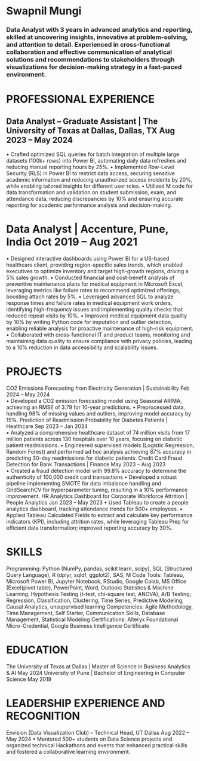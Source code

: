 
# Swapnil Mungi
### Data Analyst with 3 years in advanced analytics and reporting, skilled at uncovering insights, innovative at problem-solving, and attention to detail. Experienced in cross-functional collaboration and effective communication of analytical solutions and recommendations to stakeholders through visualizations for decision-making strategy in a fast-paced environment.
	                                                                                                                                       
# PROFESSIONAL EXPERIENCE
## Data Analyst – Graduate Assistant | The University of Texas at Dallas, Dallas, TX                                                                Aug 2023 – May 2024	
•	Crafted optimized SQL queries for batch integration of multiple large datasets (100k+ rows) into Power BI, automating daily data refreshes and reducing manual reporting hours by 25%.
•	Implemented Row-Level Security (RLS) in Power BI to restrict data access, securing sensitive academic information and reducing unauthorized access incidents by 20%, while enabling tailored insights for different user roles.
•	Utilized M code for data transformation and validation on student submission, exam, and attendance data, reducing discrepancies by 10% and ensuring accurate reporting for academic performance analysis and decision-making.

# Data Analyst | Accenture, Pune, India                                                                                                                            Oct 2019 – Aug 2021	
•	Designed interactive dashboards using Power BI for a US-based healthcare client, providing region-specific sales trends, which enabled executives to optimize inventory and target high-growth regions, driving a 5% sales growth.
•	Conducted financial and cost-benefit analysis of preventive maintenance plans for medical equipment in Microsoft Excel, leveraging metrics like failure rates to recommend optimized offerings, boosting attach rates by 5%.
•	Leveraged advanced SQL to analyze response times and failure rates in medical equipment work orders, identifying high-frequency issues and implementing quality checks that reduced repeat visits by 10%.
•	Improved medical equipment data quality by 10% by writing Python code for imputation and outlier detection, enabling reliable analysis for proactive maintenance of high-risk equipment.
•	Collaborated with cross-functional IT and product teams, monitoring and maintaining data quality to ensure compliance with privacy policies, leading to a 10% reduction in data accessibility and scalability issues.

# PROJECTS

CO2 Emissions Forecasting from Electricity Generation | Sustainability                                                                                  Feb 2024 – May 2024                                                                                                                             
•	Developed a CO2 emission forecasting model using Seasonal ARIMA, achieving an RMSE of 3.79 for 10-year predictions.
•	Preprocessed data, handling 98% of missing values and outliers, improving model accuracy by 15%.
Prediction of Readmission Probability for Diabetes Patients	 | Healthcare                                                                                Sep 2023 – Jan 2024                                                                                    
•	Analyzed a comprehensive healthcare dataset of 74 million visits from 17 million patients across 130 hospitals over 10 years, focusing on diabetic patient readmissions.
•	Engineered supervised models (Logistic Regression, Random Forest) and performed ad hoc analysis achieving 87% accuracy in predicting 30-day readmissions for diabetic patients.
Credit Card Fraud Detection for Bank Transactions | Finance                                                                                                    May 2023 – Aug 2023                            
•	Created a fraud detection model with 99.8% accuracy to determine the authenticity of 100,000 credit card transactions
•	Developed a robust pipeline implementing SMOTE for data imbalance handling and GridSearchCV for hyperparameter tuning, resulting in a 10% performance improvement.
HR Analytics Dashboard for Corporate Workforce Attrition | People Analytics                                                                      Jan 2023 – May 2023 
•	   Used Tableau to create a people analytics dashboard, tracking attendance trends for 500+ employees.
•	   Applied Tableau Calculated Fields to extract and calculate key performance indicators (KPI), including attrition rates, while leveraging Tableau Prep for efficient data transformation; improved reporting accuracy by 30%.

# SKILLS
Programming: Python (NumPy, pandas, scikit learn, scipy), SQL (Structured Query Language), R (dplyr, sqldf, ggplot2), SAS, M Code
Tools: Tableau, Microsoft Power BI, Jupyter Notebook, RStudio, Google Colab, MS Office (Excel(pivot table), PowerPoint, Word, Outlook)
Statistics & Machine Learning: Hypothesis Testing (t-test, chi-square test, ANOVA), A/B Testing, Regression, Classification, Clustering, Time Series, Predictive Modeling, Causal Analytics, unsupervised learning
Competencies: Agile Methodology, Time Management, Self Starter, Communication Skills, Database Management, Statistical Modeling
Certifications: Alteryx Foundational Micro-Credential, Google Business Intelligence Certificate

# EDUCATION
  The University of Texas at Dallas | Master of Science in Business Analytics & AI	May 2024
  University of Pune | Bachelor of Engineering in Computer Science	May 2019

# LEADERSHIP EXPERIENCE AND RECOGNITION
Envision (Data Visualization Club) – Technical Head, UT Dallas                                                                                                  Aug 2022 – May 2024
•	 Mentored 500+ students on Data Science projects and organized technical Hackathons and events that enhanced
    practical skills and fostered a collaborative learning environment.
